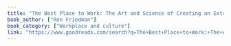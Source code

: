 ```yaml
---
title: "The Best Place to Work: The Art and Science of Creating an Extraordinary Workplace"
book_author: ["Ron Friedman"]
book_category: ["Workplace and culture"]
link: "https://www.goodreads.com/search?q=The+Best+Place+to+Work:+The+Art+and+Science+of+Creating+an+Extraordinary+Workplace+Ron+Friedman"
---
```

